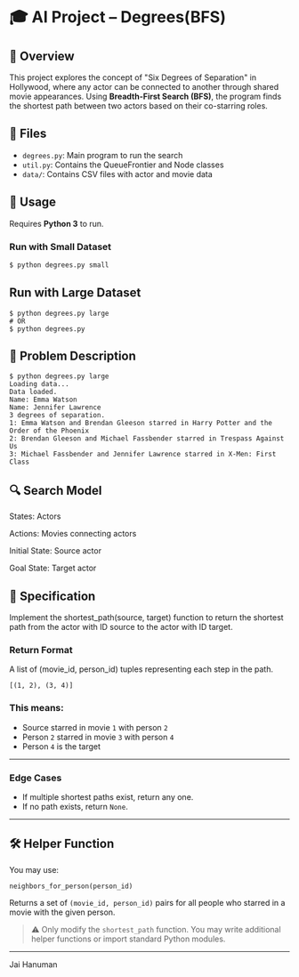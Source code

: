 # 🎓 AI Project – Degrees(BFS)

## 🧩 Overview

This project explores the concept of "Six Degrees of Separation" in Hollywood, where any actor can be connected to another through shared movie appearances. Using **Breadth-First Search (BFS)**, the program finds the shortest path between two actors based on their co-starring roles.

## 📂 Files

- `degrees.py`: Main program to run the search
- `util.py`: Contains the QueueFrontier and Node classes
- `data/`: Contains CSV files with actor and movie data

## 🚀 Usage

Requires **Python 3** to run.

### Run with Small Dataset

```bash
$ python degrees.py small
```
## Run with Large Dataset
```
$ python degrees.py large
# OR
$ python degrees.py
```
## 🧠 Problem Description
```
$ python degrees.py large
Loading data...
Data loaded.
Name: Emma Watson
Name: Jennifer Lawrence
3 degrees of separation.
1: Emma Watson and Brendan Gleeson starred in Harry Potter and the Order of the Phoenix  
2: Brendan Gleeson and Michael Fassbender starred in Trespass Against Us  
3: Michael Fassbender and Jennifer Lawrence starred in X-Men: First Class
```
## 🔍 Search Model  
States: Actors  
  
Actions: Movies connecting actors  
  
Initial State: Source actor  
  
Goal State: Target actor  

## 📐 Specification  
Implement the shortest_path(source, target) function to return the shortest path from the actor with ID source to the actor with ID target.  

### Return Format  
A list of (movie_id, person_id) tuples representing each step in the path.
```
[(1, 2), (3, 4)]
```
### This means:

- Source starred in movie `1` with person `2`  
- Person `2` starred in movie `3` with person `4`  
- Person `4` is the target  

---

### Edge Cases

- If multiple shortest paths exist, return any one.  
- If no path exists, return `None`.  

---

## 🛠️ Helper Function

You may use:

```
neighbors_for_person(person_id)
```
Returns a set of `(movie_id, person_id)` pairs for all people who starred in a movie with the given person.

> ⚠️ Only modify the `shortest_path` function. You may write additional helper functions or import standard Python modules.
---
Jai Hanuman
